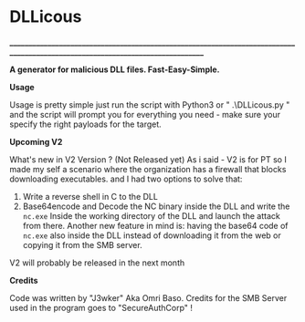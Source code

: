 # DLLicous
**______________________________________________________________________________________________________________________________**

**A generator for malicious DLL files. Fast-Easy-Simple.**

**Usage**

Usage is pretty simple just run the script with Python3 or " .\DLLicous.py " 
and the script will prompt you for everything you need - make sure your specify the right payloads
for the target.

**Upcoming V2**

What's new in V2 Version ? (Not Released yet) 
As i said - V2 is for PT so I made my self a scenario where the organization has a firewall that blocks downloading executables.
and I had two options to solve that:
1. Write a reverse shell in C to the DLL
2. Base64encode and Decode the NC binary inside the DLL and write the ` nc.exe ` 
Inside the working directory of the DLL and launch the attack from there.
Another new feature in mind is:
having the base64 code of ` nc.exe ` also inside the DLL instead of downloading 
it from the web or copying it from the SMB server.

V2 will probably be released in the next month

**Credits**

Code was written by "J3wker" Aka Omri Baso.
Credits for the SMB Server used in the program goes to "SecureAuthCorp" !
